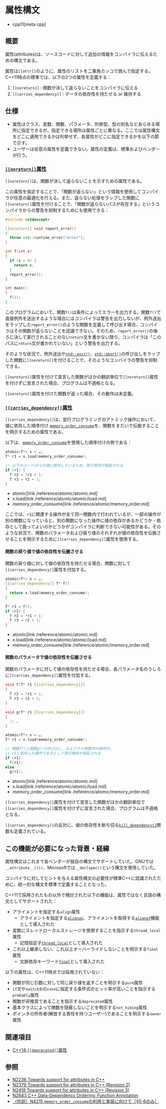 # 属性構文
* cpp11[meta cpp]

## 概要
属性(attributes)は、ソースコードに対して追加の情報をコンパイラに伝えるための構文である。

属性は`[[attr]]`のように、属性のリストを二重角カッコで囲んで指定する。C++11時点の標準では、以下の2つの属性を定義する：

1. `[[noreturn]]` : 関数が決して返らないことをコンパイラに伝える
2. `[[carries_dependency]]` : データの依存性を持たせる or 維持する


## 仕様
- 属性はクラス、変数、関数、パラメータ、列挙型、型の別名などあらゆる場所に指定できるが、指定できる場所は属性ごとに異なる。ここでは属性構文をどこに適用できるかは列挙せず、各属性がどこに指定できるかを以下の節で示す。
- ユーザーは任意の属性を定義できない。属性の定義は、標準およびベンダーが行う。


### <a id="noreturn" href="#noreturn">`[[noreturn]]`属性</a>
`[[noreturn]]`は、関数が決して返らないことを示すための属性である。

この属性を指定することで、「関数が返らない」という情報を使用してコンパイラが任意の最適化を行える。また、返らない処理をラップした関数に`[[noreturn]]`属性を付けることで、「関数が返らないパスが存在する」というコンパイラからの警告を抑制するためにも使用できる：

```cpp example
#include <stdexcept>

[[noreturn]] void report_error()
{
  throw std::runtime_error("error");
}

int f(int x)
{
  if (x > 0) {
    return x;
  }
  report_error();
}

int main()
{
  f(1);
}
```

このプログラムにおいて、関数`f()`は条件によってエラーを出力する。関数`f()`で直接例外を送出するような場合にはコンパイラは警告を出力しないが、例外送出をラップした`report_error()`のような関数を定義して呼び出す場合、コンパイラはその関数が返らないことを認識できない。そのため、`report_error()`の後ろに決して実行されることのない`return`文を書かない限り、コンパイラは「このパスに`return`文が書かれていない」という警告を出力する。

そのような状況で、例外送出や[`std::exit()`](/reference/cstdlib/exit.md)、[`std::abort()`](/reference/cstdlib/abort.md)の呼び出しをラップした関数に`[[noreturn]]`を付けることで、そのようなコンパイラの警告を抑制できる。

`[[noreturn]]`属性を付けて宣言した関数がほかの翻訳単位で`[[noreturn]]`属性を付けずに宣言された場合、プログラムは不適格となる。

`[[noreturn]]`属性を付けた関数が返った場合、その動作は未定義。


### <a id="carries_dependency" href="#carries_dependency">`[[carries_dependency]]`属性</a>
`[[carries_dependency]]`は、並行プログラミングのアトミック操作において、値に依存した順序付け [`memory_order_consume`](/reference/atomic/memory_order.md)を、関数をまたいで伝搬することを明示するための属性である。

以下は、[`memory_order_consume`](/reference/atomic/memory_order.md)を使用した順序付けの例である：

```cpp
atomic<T*> x = …;
T* r1 = x.load(memory_order_consume);

// 以下のコードはr1の値に依存しているため、実行順序が保証される
if (r1) {
  T r2 = *r1 + 1;
  T r3 = r2 + 1;
}
```
* atomic[link /reference/atomic/atomic.md]
* x.load[link /reference/atomic/atomic/load.md]
* memory_order_consume[link /reference/atomic/memory_order.md]

ここでは、`r1`に関連する操作が全て同一関数内で行われているが、一部の操作が別の関数になっていると、別の関数になった操作に値の依存があるかどうか・依存として扱ってよいのかどうかがコンパイラに判断できない可能性がある。そのような状況で、関数のパラメータおよび戻り値のそれぞれが値の依存性を伝搬させることを明示するために`[[carries_dependency]]`属性を使用する。


#### 関数の戻り値で値の依存性を伝搬させる
関数の戻り値に対して値の依存性を持たせる場合、関数に対して`[[carries_dependency]]`属性を付加する。

```cpp
atomic<T*> x = …;
[[carries_dependency]] T* f()
{
  return x.load(memory_order_consume);
}

T* r1 = f();
if (r1) {
  T r2 = *r1 + 1;
  T r3 = r2 + 1;
}
```
* atomic[link /reference/atomic/atomic.md]
* x.load[link /reference/atomic/atomic/load.md]
* memory_order_consume[link /reference/atomic/memory_order.md]


#### 関数のパラメータで値の依存性を伝搬させる
関数のパラメータに対して値の依存性を持たせる場合、各パラメータ名のうしろに`[[carries_dependency]]`属性を付加する。

```cpp
void f(T* r1 [[carries_dependency]])
{
  T r2 = *r1 + 1;
  T r3 = r2 + 1;
}

void g(T* r1 [[carries_dependency]])
{
  // …
}

atomic<T*> x = …;
T* r1 = x.load(memory_order_consume);

// 関数f()と関数g()の呼び出し、およびその関数内の操作が、
// r1に依存した操作であるとして実行順序が保証される
if (r1)
  f(r1);
else
  g(r1);
```
* atomic[link /reference/atomic/atomic.md]
* x.load[link /reference/atomic/atomic/load.md]
* memory_order_consume[link /reference/atomic/memory_order.md]


`[[carries_dependency]]`属性を付けて宣言した関数がほかの翻訳単位で`[[carries_dependency]]`属性を付けずに宣言された場合、プログラムは不適格となる。

`[[carries_dependency]]`の反対に、値の依存性を断ち切る[`kill_dependency()`](/reference/atomic/kill_dependency.md)関数も定義されている。


## この機能が必要になった背景・経緯
属性構文はこれまで各ベンダーが独自の構文でサポートしていた。GNUでは`__attribute__(())`、Microsoftでは`__declspec()`という構文を使用していた。

コンパイラに対してヒントを与える属性構文の必要性が標準C++に認識されたために、統一的な構文を標準で定義することとなった。

C++11で採用されたもの以外で検討された以下の機能は、属性ではなく言語の構文としてサポートされた：

- アライメントを指定する`align`属性
    - アライメントを指定する[`alignas`](alignas.md)、アライメントを取得する[`alignof`](alignof.md)機能として導入された
- 変数にスレッドローカルストレージを使用することを指示する`thread_local`属性
    - 記憶指定子[`thread_local`](thread_local_storage.md)として導入された
- これ以上継承しない、これ以上オーバーライドしないことを明示する`final`属性
    - 文脈依存キーワード[`final`](override_final.md)として導入された

以下の属性は、C++11時点では採用されていない：

- 関数が同じ引数に対して同じ戻り値を返すことを明示する`pure`属性
- `if`文や`switch文`の`case`に指定する条件式のヒット率が高いことを指示する`probably`属性
- 関数が非推奨であることを指示する`deprecated`属性
- 基本クラスによって関数を隠蔽しないことを明示する`not_hiding`属性
- ポインタの所有者(解放する責任を持つユーザー)であることを明示する`owner`属性


## 関連項目
- [C++14 `[[deprecated]]`属性](/lang/cpp14/deprecated_attr.md)


## 参照
- [N2236 Towards support for attributes in C++](http://www.open-std.org/jtc1/sc22/wg21/docs/papers/2007/n2236.pdf)
- [N2379 Towards support for attributes in C++ (Revision 2)](http://www.open-std.org/jtc1/sc22/wg21/docs/papers/2007/n2379.pdf)
- [N2418 Towards support for attributes in C++ (Revision 3)](http://www.open-std.org/jtc1/sc22/wg21/docs/papers/2007/n2418.pdf)
- [N2643 C++ Data-Dependency Ordering: Function Annotation](http://www.open-std.org/jtc1/sc22/wg21/docs/papers/2008/n2643.html)
- [（抄訳）N4215 `memory_order_consume`の利用と実装に向けて［§5-6のみ］](http://d.hatena.ne.jp/yohhoy/20141115/p1)

